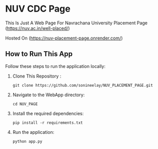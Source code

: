 # NUV CDC Page

This Is Just A Web Page For Navrachana University Placement Page (https://nuv.ac.in/well-placed/)

Hosted On (https://nuv-placement-page.onrender.com/)

## How to Run This App 
Follow these steps to run the application locally:

1. Clone This Repository : 
     ```
     git clone https://github.com/sonineelay/NUV_PLACEMENT_PAGE.git
     ```

2. Navigate to the WebApp directory:
    ```
    cd NUV_PAGE
    ```

3. Install the required dependencies:
    ```
    pip install -r requirements.txt
    ```

4. Run the application:
    ```
    python app.py
    ```

